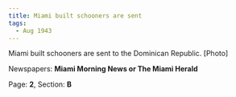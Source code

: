 ```yaml
---  
title: Miami built schooners are sent  
tags:  
  - Aug 1943  
---  
```

  
Miami built schooners are sent to the Dominican Republic. [Photo]  
  
Newspapers: **Miami Morning News or The Miami Herald**  
  
Page: **2**, Section: **B** 
